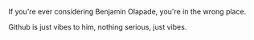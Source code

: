 If you're ever considering Benjamin Olapade, you're in the wrong place.

Github is just vibes to him, nothing serious, just vibes.
